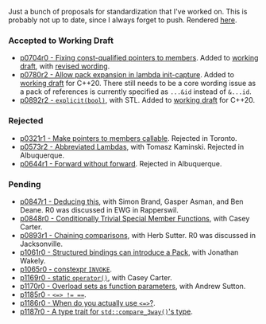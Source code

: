 Just a bunch of proposals for standardization that I've worked on. This is probably not up to date, since I always forget to push. Rendered [here](https://brevzin.github.io/cpp_proposals).

### Accepted to Working Draft

- [p0704r0 - Fixing const-qualified pointers to members](0704_const_qual_pmfs/p0704r0.html). Added to [working draft](http://eel.is/c++draft/expr.mptr.oper#6.sentence-2), with [revised wording](http://www.open-std.org/jtc1/sc22/wg21/docs/papers/2017/p0704r1.html).
- [p0780r2 - Allow pack expansion in lambda init-capture](0780_lambda_pack_capture/p0780r2.html). Added to [working draft](http://eel.is/c++draft/expr.prim.lambda#capture-17) for C++20. There still needs to be a core wording issue as a pack of references is currently specified as `...&id` instead of `&...id`.
- [p0892r2 - `explicit(bool)`](0892_explicit_bool/p0892r2.html), with STL. Added to [working draft](http://eel.is/c++draft/dcl.fct.spec) for C++20. 

### Rejected

- [p0321r1 - Make pointers to members callable](0312_pointers_to_members/p0312r1.html). Rejected in Toronto.
- [p0573r2 - Abbreviated Lambdas](0573_abbrev_lambdas/p0573r2.html), with Tomasz Kaminski. Rejected in Albuquerque.
- [p0644r1 - Forward without forward](0644_fwd/p0644r1.html). Rejected in Albuquerque.

### Pending

- [p0847r1 - Deducing this](0847_deducing_this/p0847r1.html), with Simon Brand, Gasper Asman, and Ben Deane. R0 was discussed in EWG in Rapperswil. 
- [p0848r0 - Conditionally Trivial Special Member Functions](0848_special_members/p0848r0.html), with Casey Carter.
- [p0893r1 - Chaining comparisons](0893_chain_comparisons/p0893r1.html), with Herb Sutter. R0 was discussed in Jacksonville.
- [p1061r0 - Structured bindings can introduce a Pack](1061_sb_pack/p1061r0.html), with Jonathan Wakely.
- [p1065r0 - constexpr `INVOKE`](1065_constexpr_invoke/p1065r0.html).
- [p1169r0 - static `operator()`](1169_static_call/p1169r0.html), with Casey Carter.
- [p1170r0 - Overload sets as function parameters](1170_overload_sets/p1170r0.html), with Andrew Sutton.
- [p1185r0 - `<=> != ==`](1185-7_spaceship/p1185r0.html).
- [p1186r0 - When do you actually use `<=>`?](1185-7_spaceship/p1186r0.html).
- [p1187r0 - A type trait for `std::compare_3way()`'s type](1185-7_spaceship/p1187r0.html).
